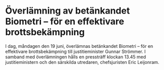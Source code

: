 # Överlämning av betänkandet Biometri – för en effektivare brottsbekämpning

I dag, måndagen den 19 juni, överlämnas betänkandet Biometri – för en effektivare brottsbekämpning till justitieminister Gunnar Strömmer. I samband med överlämningen hålls en pressträff klockan 13.45 med justitieministern och den särskilda utredaren, chefsjuristen Eric Leijonram.
